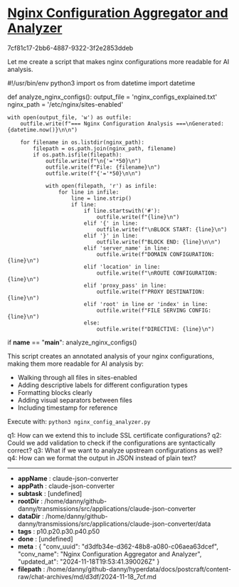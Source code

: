# [Nginx Configuration Aggregator and Analyzer](https://claude.ai/chat/d3dfb34e-d362-48b8-a080-c06aea63dcef)

7cf81c17-2bb6-4887-9322-3f2e2853ddeb

 Let me create a script that makes nginx configurations more readable for AI analysis.



<antArtifact identifier="nginx-config-analyzer" type="application/vnd.ant.code" language="python" title="Nginx Config Analyzer">
#!/usr/bin/env python3
import os
from datetime import datetime

def analyze_nginx_configs():
    output_file = 'nginx_configs_explained.txt'
    nginx_path = '/etc/nginx/sites-enabled'
    
    with open(output_file, 'w') as outfile:
        outfile.write(f"=== Nginx Configuration Analysis ===\nGenerated: {datetime.now()}\n\n")
        
        for filename in os.listdir(nginx_path):
            filepath = os.path.join(nginx_path, filename)
            if os.path.isfile(filepath):
                outfile.write(f"\n{'='*50}\n")
                outfile.write(f"File: {filename}\n")
                outfile.write(f"{'='*50}\n\n")
                
                with open(filepath, 'r') as infile:
                    for line in infile:
                        line = line.strip()
                        if line:
                            if line.startswith('#'):
                                outfile.write(f"{line}\n")
                            elif '{' in line:
                                outfile.write(f"\nBLOCK START: {line}\n")
                            elif '}' in line:
                                outfile.write(f"BLOCK END: {line}\n\n")
                            elif 'server_name' in line:
                                outfile.write(f"DOMAIN CONFIGURATION: {line}\n")
                            elif 'location' in line:
                                outfile.write(f"\nROUTE CONFIGURATION: {line}\n")
                            elif 'proxy_pass' in line:
                                outfile.write(f"PROXY DESTINATION: {line}\n")
                            elif 'root' in line or 'index' in line:
                                outfile.write(f"FILE SERVING CONFIG: {line}\n")
                            else:
                                outfile.write(f"DIRECTIVE: {line}\n")

if __name__ == "__main__":
    analyze_nginx_configs()
</antArtifact>

This script creates an annotated analysis of your nginx configurations, making them more readable for AI analysis by:
- Walking through all files in sites-enabled
- Adding descriptive labels for different configuration types
- Formatting blocks clearly
- Adding visual separators between files
- Including timestamp for reference

Execute with: `python3 nginx_config_analyzer.py`

q1: How can we extend this to include SSL certificate configurations?
q2: Could we add validation to check if the configurations are syntactically correct?
q3: What if we want to analyze upstream configurations as well?
q4: How can we format the output in JSON instead of plain text?

---

* **appName** : claude-json-converter
* **appPath** : claude-json-converter
* **subtask** : [undefined]
* **rootDir** : /home/danny/github-danny/transmissions/src/applications/claude-json-converter
* **dataDir** : /home/danny/github-danny/transmissions/src/applications/claude-json-converter/data
* **tags** : p10.p20.p30.p40.p50
* **done** : [undefined]
* **meta** : {
  "conv_uuid": "d3dfb34e-d362-48b8-a080-c06aea63dcef",
  "conv_name": "Nginx Configuration Aggregator and Analyzer",
  "updated_at": "2024-11-18T19:53:41.390026Z"
}
* **filepath** : /home/danny/github-danny/hyperdata/docs/postcraft/content-raw/chat-archives/md/d3df/2024-11-18_7cf.md